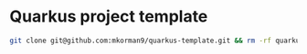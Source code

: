 # Quarkus project template

```sh
git clone git@github.com:mkorman9/quarkus-template.git && rm -rf quarkus-template/.git quarkus-template/README.md
```
